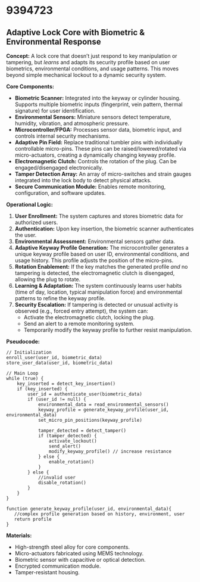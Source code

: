 # 9394723

## Adaptive Lock Core with Biometric & Environmental Response

**Concept:** A lock core that doesn’t just respond to key manipulation or tampering, but *learns* and adapts its security profile based on user biometrics, environmental conditions, and usage patterns. This moves beyond simple mechanical lockout to a dynamic security system.

**Core Components:**

*   **Biometric Scanner:** Integrated into the keyway or cylinder housing. Supports multiple biometric inputs (fingerprint, vein pattern, thermal signature) for user identification.
*   **Environmental Sensors:** Miniature sensors detect temperature, humidity, vibration, and atmospheric pressure.
*   **Microcontroller/FPGA:** Processes sensor data, biometric input, and controls internal security mechanisms.
*   **Adaptive Pin Field:** Replace traditional tumbler pins with individually controllable micro-pins. These pins can be raised/lowered/rotated via micro-actuators, creating a dynamically changing keyway profile.
*   **Electromagnetic Clutch:** Controls the rotation of the plug. Can be engaged/disengaged electronically.
*   **Tamper Detection Array:** An array of micro-switches and strain gauges integrated into the lock body to detect physical attacks.
*   **Secure Communication Module:** Enables remote monitoring, configuration, and software updates.

**Operational Logic:**

1.  **User Enrollment:** The system captures and stores biometric data for authorized users.
2.  **Authentication:** Upon key insertion, the biometric scanner authenticates the user.
3.  **Environmental Assessment:** Environmental sensors gather data.
4.  **Adaptive Keyway Profile Generation:** The microcontroller generates a unique keyway profile based on user ID, environmental conditions, and usage history. This profile adjusts the position of the micro-pins.
5.  **Rotation Enablement:** If the key matches the generated profile *and* no tampering is detected, the electromagnetic clutch is disengaged, allowing the plug to rotate.
6.  **Learning & Adaptation:** The system continuously learns user habits (time of day, location, typical manipulation force) and environmental patterns to refine the keyway profile.
7.  **Security Escalation:**  If tampering is detected or unusual activity is observed (e.g., forced entry attempt), the system can:
    *   Activate the electromagnetic clutch, locking the plug.
    *   Send an alert to a remote monitoring system.
    *   Temporarily modify the keyway profile to further resist manipulation.

**Pseudocode:**

```
// Initialization
enroll_user(user_id, biometric_data)
store_user_data(user_id, biometric_data)

// Main Loop
while (true) {
    key_inserted = detect_key_insertion()
    if (key_inserted) {
        user_id = authenticate_user(biometric_data)
        if (user_id != null) {
            environmental_data = read_environmental_sensors()
            keyway_profile = generate_keyway_profile(user_id, environmental_data)
            set_micro_pin_positions(keyway_profile)

            tamper_detected = detect_tamper()
            if (tamper_detected) {
                activate_lockout()
                send_alert()
                modify_keyway_profile() // increase resistance
            } else {
                enable_rotation()
            }
        } else {
            //invalid user
            disable_rotation()
        }
    }
}

function generate_keyway_profile(user_id, environmental_data){
   //complex profile generation based on history, environment, user
   return profile
}
```

**Materials:**

*   High-strength steel alloy for core components.
*   Micro-actuators fabricated using MEMS technology.
*   Biometric sensor with capacitive or optical detection.
*   Encrypted communication module.
*   Tamper-resistant housing.
